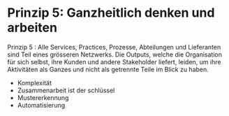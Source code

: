 # Prinzip 5: Ganzheitlich denken und arbeiten

Prinzip 5
:
Alle Services, Practices, Prozesse, Abteilungen und Lieferanten sind Teil eines grösseren Netzwerks.
Die Outputs, welche die Organisation für sich selbst, ihre Kunden und andere Stakeholder liefert, leiden,
um ihre Aktivitäten als Ganzes und nicht als getrennte Teile im Blick zu haben.

- Komplexität
- Zusammenarbeit ist der schlüssel
- Mustererkennung
- Automatisierung